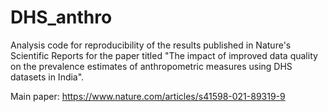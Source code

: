 # DHS_anthro
Analysis code for reproducibility of the results published in Nature's Scientific Reports for the paper titled "The impact of improved data quality on the prevalence estimates of anthropometric measures using DHS datasets in India".

Main paper: https://www.nature.com/articles/s41598-021-89319-9 

